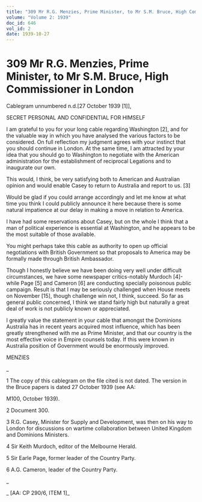 ```yaml
---
title: "309 Mr R.G. Menzies, Prime Minister, to Mr S.M. Bruce, High Commissioner in London"
volume: "Volume 2: 1939"
doc_id: 646
vol_id: 2
date: 1939-10-27
---
```


# 309 Mr R.G. Menzies, Prime Minister, to Mr S.M. Bruce, High Commissioner in London

Cablegram unnumbered n.d.[27 October 1939 [1]],

SECRET PERSONAL AND CONFIDENTIAL FOR HIMSELF

I am grateful to you for your long cable regarding Washington [2], and for the valuable way in which you have analysed the various factors to be considered. On full reflection my judgment agrees with your instinct that you should continue in London. At the same time, I am attracted by your idea that you should go to Washington to negotiate with the American administration for the establishment of reciprocal Legations and to inaugurate our own.

This would, I think, be very satisfying both to American and Australian opinion and would enable Casey to return to Australia and report to us. [3]

Would be glad if you could arrange accordingly and let me know at what time you think I could publicly announce it here because there is some natural impatience at our delay in making a move in relation to America.

I have had some reservations about Casey, but on the whole I think that a man of political experience is essential at Washington, and he appears to be the most suitable of those available.

You might perhaps take this cable as authority to open up official negotiations with British Government so that proposals to America may be formally made through British Ambassador.

Though I honestly believe we have been doing very well under difficult circumstances, we have some newspaper critics-notably Murdoch [4]-while Page [5] and Cameron [6] are conducting specially poisonous public campaign. Result is that I may be seriously challenged when House meets on November [15], though challenge win not, I think, succeed. So far as general public concerned, I think we stand fairly high but naturally a great deal of work is not publicly known or appreciated.

I greatly value the statement in your cable that amongst the Dominions Australia has in recent years acquired most influence, which has been greatly strengthened with me as Prime Minister, and that our country is the most effective voice in Empire counsels today. If this were known in Australia position of Government would be enormously improved.

MENZIES

_

1 The copy of this cablegram on the file cited is not dated. The version in the Bruce papers is dated 27 October 1939 (see AA:

M100, October 1939).

2 Document 300.

3 R.G. Casey, Minister for Supply and Development, was then on his way to London for discussions on wartime collaboration between United Kingdom and Dominions Ministers.

4 Sir Keith Murdoch, editor of the Melbourne Herald.

5 Sir Earle Page, former leader of the Country Party.

6 A.G. Cameron, leader of the Country Party.

_

_ [AA: CP 290/6, ITEM 1]_
